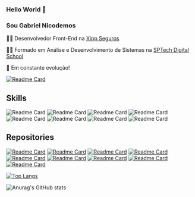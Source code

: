 ### Hello World 👋
### Sou Gabriel Nicodemos

👨‍💻 Desenvolvedor Front-End na [Xipp Seguros](https://www.linkedin.com/company/xippseguros/mycompany/)

👨‍🎓 Formado em Análise e Desenvolvimento de Sistemas na [SPTech Digital School](https://www.sptech.school/)

🚀 Em constante evolução! 

[![Readme Card](https://img.shields.io/badge/LinkedIn-0077B5?style=for-the-badge&logo=linkedin&logoColor=white)](https://www.linkedin.com/in/gabriel-nicodemos-860a6b139/)


## Skills
![Readme Card](https://img.shields.io/badge/React.js-20232A?style=for-the-badge&logo=react&logoColor=61DAFB)
![Readme Card](https://img.shields.io/badge/Javascript-20232A?style=for-the-badge&logo=javascript&logoColor=61DAFB)
![Readme Card](https://img.shields.io/badge/Typescript-20232A?style=for-the-badge&logo=typescript&logoColor=61DAFB)
![Readme Card](https://img.shields.io/badge/Vue.js-35495E?style=for-the-badge&logo=vuedotjs&logoColor=4FC08D)
![Readme Card](https://img.shields.io/badge/Node.js-339933?style=for-the-badge&logo=nodedotjs&logoColor=white)
![Readme Card](https://img.shields.io/badge/Python-F7DF1E?style=for-the-badge&logo=python&logoColor=black)
![Readme Card](https://img.shields.io/badge/HTML5-E34F26?style=for-the-badge&logo=html5&logoColor=white)
![Readme Card](https://img.shields.io/badge/CSS3-1572B6?style=for-the-badge&logo=css3&logoColor=white)

## Repositories
[![Readme Card](https://github-readme-stats.vercel.app/api/pin/?username=GabrielNicodemos&repo=pomodoro-timer)](https://github.com/GabrielNicodemos/pomodoro-timer)
[![Readme Card](https://github-readme-stats.vercel.app/api/pin/?username=GabrielNicodemos&repo=todo-list)](https://github.com/GabrielNicodemos/todo-list)
[![Readme Card](https://github-readme-stats.vercel.app/api/pin/?username=GabrielNicodemos&repo=posts)](https://github.com/GabrielNicodemos/posts)
[![Readme Card](https://github-readme-stats.vercel.app/api/pin/?username=GabrielNicodemos&repo=todo-vue)](https://github.com/GabrielNicodemos/todo-vue)
[![Readme Card](https://github-readme-stats.vercel.app/api/pin/?username=GabrielNicodemos&repo=list-user-react)](https://github.com/GabrielNicodemos/list-user-react)
[![Readme Card](https://github-readme-stats.vercel.app/api/pin/?username=GabrielNicodemos&repo=secret-word)](https://github.com/GabrielNicodemos/secret-word)
[![Readme Card](https://github-readme-stats.vercel.app/api/pin/?username=GabrielNicodemos&repo=the-members-flix)](https://github.com/GabrielNicodemos/the-members-flix)
[![Readme Card](https://github-readme-stats.vercel.app/api/pin/?username=GabrielNicodemos&repo=pokedex)](https://github.com/GabrielNicodemos/pokedex)
[![Readme Card](https://github-readme-stats.vercel.app/api/pin/?username=GabrielNicodemos&repo=app-beber-agua)](https://github.com/GabrielNicodemos/app-beber-agua)


[![Top Langs](https://github-readme-stats.vercel.app/api/top-langs/?username=gabrielNicodemos&layout=compact)](https://github.com/gabrielNicodemos/github-readme-stats)


![Anurag's GitHub stats](https://github-readme-stats.vercel.app/api?username=gabrielNicodemos&show_icons=true&theme=dracula)
